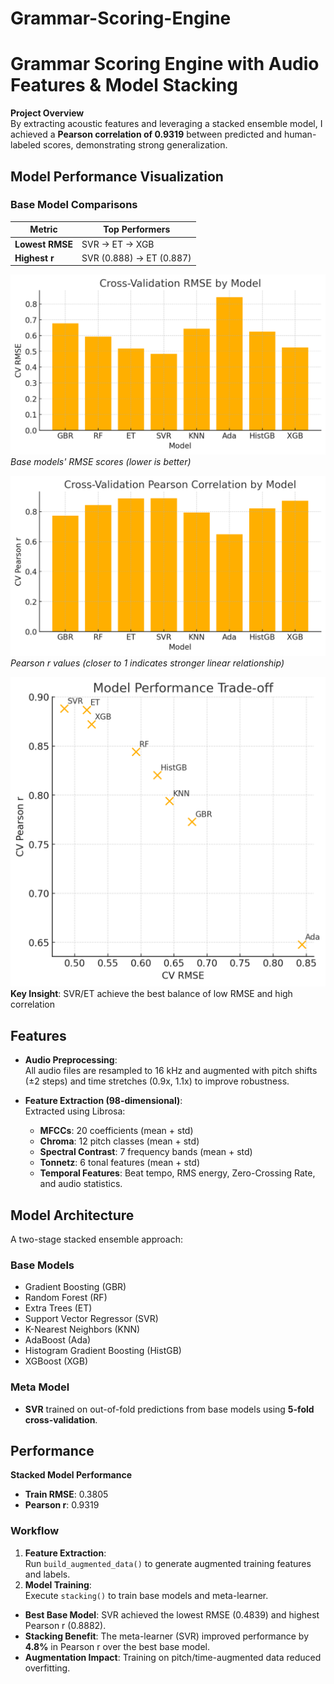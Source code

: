 # Grammar-Scoring-Engine

# Grammar Scoring Engine with Audio Features & Model Stacking

**Project Overview**  
By extracting acoustic features and leveraging a stacked ensemble model, I achieved a **Pearson correlation of 0.9319** between predicted and human-labeled scores, demonstrating strong generalization.

## Model Performance Visualization

### Base Model Comparisons
| Metric          | Top Performers               |
|-----------------|------------------------------|
| **Lowest RMSE** | SVR → ET → XGB               |
| **Highest r**   | SVR (0.888) → ET (0.887)     |

![Cross-Validation RMSE by Model](output.png)  
*Base models' RMSE scores (lower is better)*  

![Pearson Correlation by Model](output(1).png)  
*Pearson r values (closer to 1 indicates stronger linear relationship)*  

![Model Performance Trade-off](output(2).png)  
**Key Insight**: SVR/ET achieve the best balance of low RMSE and high correlation 

## Features
- **Audio Preprocessing**:  
  All audio files are resampled to 16 kHz and augmented with pitch shifts (±2 steps) and time stretches (0.9x, 1.1x) to improve robustness.

- **Feature Extraction (98-dimensional)**:  
  Extracted using Librosa:
  - **MFCCs**: 20 coefficients (mean + std)
  - **Chroma**: 12 pitch classes (mean + std)
  - **Spectral Contrast**: 7 frequency bands (mean + std)
  - **Tonnetz**: 6 tonal features (mean + std)
  - **Temporal Features**: Beat tempo, RMS energy, Zero-Crossing Rate, and audio statistics.


## Model Architecture
A two-stage stacked ensemble approach:

### **Base Models**
- Gradient Boosting (GBR)
- Random Forest (RF)
- Extra Trees (ET)
- Support Vector Regressor (SVR)
- K-Nearest Neighbors (KNN)
- AdaBoost (Ada)
- Histogram Gradient Boosting (HistGB)
- XGBoost (XGB)

### **Meta Model**
- **SVR** trained on out-of-fold predictions from base models using **5-fold cross-validation**.

## Performance 

**Stacked Model Performance**  
- **Train RMSE**: 0.3805  
- **Pearson r**: 0.9319  


### Workflow
1. **Feature Extraction**:  
   Run `build_augmented_data()` to generate augmented training features and labels.
2. **Model Training**:  
   Execute `stacking()` to train base models and meta-learner.

- **Best Base Model**: SVR achieved the lowest RMSE (0.4839) and highest Pearson r (0.8882).
- **Stacking Benefit**: The meta-learner (SVR) improved performance by **4.8%** in Pearson r over the best base model.
- **Augmentation Impact**: Training on pitch/time-augmented data reduced overfitting.

